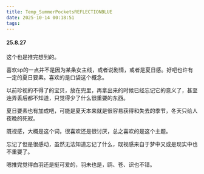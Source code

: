 ```yaml
---
title: Temp_SummerPocketsREFLECTIONBLUE
date: 2025-10-14 00:18:51
tags:
---
```


#### 25.8.27

这个也是推完想到的。

喜欢sp的一点并不是因为某条女主线，或者说剧情，或者是夏日感。好吧也许有一定的夏日要素。喜欢的是口袋这个概念。

以前珍视的不得了的宝贝，放在兜里，再拿出来的时候已经忘记它的意义了，甚至连弄丢后都不知道，只觉得少了什么很重要的东西。

夏日要素也有加成吧，可能是夏天本来就是很容易获得和失去的季节，冬天只给人夜晚的死寂。

既视感，大概是这个词，很喜欢还是很讨厌，总之喜欢的是这个主题。

忘记了但是很感动，虽然无法知道忘记了什么，既视感来自于梦中又或是现实中也不重要了。

嗯推完觉得白羽还是挺可爱的，羽未也是，鸥、苍、识也不错。
